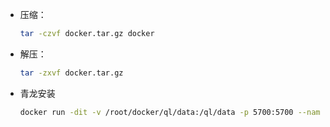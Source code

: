 
- 压缩：

   ```sh
   tar -czvf docker.tar.gz docker

- 解压：

   ```sh
   tar -zxvf docker.tar.gz

- 青龙安装

   ```sh
   docker run -dit -v /root/docker/ql/data:/ql/data -p 5700:5700 --name qinglong --hostname qinglong --restart always whyour/qinglong:latest
